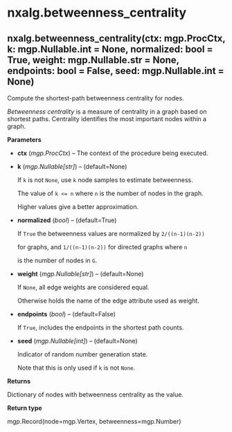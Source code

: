# nxalg.betweenness\_centrality

## nxalg.betweenness\_centrality\(ctx: mgp.ProcCtx, k: mgp.Nullable.int = None, normalized: bool = True, weight: mgp.Nullable.str = None, endpoints: bool = False, seed: mgp.Nullable.int = None\)

Compute the shortest-path betweenness centrality for nodes.

_Betweenness centrality_ is a measure of centrality in a graph based on shortest paths. Centrality identifies the most important nodes within a graph.

**Parameters**

* **ctx** \(_mgp.ProcCtx_\) – The context of the procedure being executed.
* **k** \(_mgp.Nullable\[str\]_\) – \(default=None\)

  If `k` is not `None`, use `k` node samples to estimate betweenness.

  The value of `k <= n` where `n` is the number of nodes in the graph.

  Higher values give a better approximation.

* **normalized** \(_bool_\) – \(default=True\)

  If `True` the betweenness values are normalized by `2/((n-1)(n-2))`

  for graphs, and `1/((n-1)(n-2))` for directed graphs where `n`

  is the number of nodes in `G`.

* **weight** \(_mgp.Nullable\[str\]_\) – \(default=None\)

  If `None`, all edge weights are considered equal.

  Otherwise holds the name of the edge attribute used as weight.

* **endpoints** \(_bool_\) – \(default=False\)

  If `True`, includes the endpoints in the shortest path counts.

* **seed** \(_mgp.Nullable\[int\]_\) – \(default=None\)

  Indicator of random number generation state.

  Note that this is only used if `k` is not `None`.

**Returns**

Dictionary of nodes with betweenness centrality as the value.

**Return type**

mgp.Record\(node=mgp.Vertex, betweenness=mgp.Number\)

